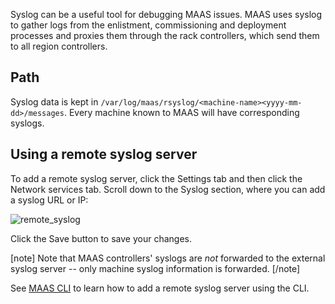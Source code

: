 Syslog can be a useful tool for debugging MAAS issues. MAAS uses syslog to gather logs from the enlistment, commissioning and deployment processes and proxies them through the rack controllers, which send them to all region controllers.

## Path

Syslog data is kept in `/var/log/maas/rsyslog/<machine-name><yyyy-mm-dd>/messages`. Every machine known to MAAS will have corresponding syslogs.

## Using a remote syslog server

To add a remote syslog server, click the Settings tab and then click the Network services tab. Scroll down to the Syslog section, where you can add a syslog URL or IP:

![remote_syslog](../media/installconfig-syslog__2.6-remote-syslog.png)

Click the Save button to save your changes.

[note]
Note that MAAS controllers' syslogs are *not* forwarded to the external syslog server -- only machine syslog information is forwarded.
[/note]

See [MAAS CLI](manage-cli-advanced.md#add-or-update-a-remote-syslog-server) to learn how to add a remote syslog server using the CLI.

<!-- LINKS -->

